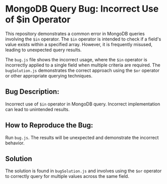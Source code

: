 # MongoDB Query Bug: Incorrect Use of $in Operator

This repository demonstrates a common error in MongoDB queries involving the `$in` operator.  The `$in` operator is intended to check if a field's value exists within a specified array.  However, it is frequently misused, leading to unexpected query results.

The `bug.js` file shows the incorrect usage, where the `$in` operator is incorrectly applied to a single field when multiple criteria are required. The `bugSolution.js` demonstrates the correct approach using the `$or` operator or other appropriate querying techniques.

## Bug Description:
Incorrect use of `$in` operator in MongoDB query.  Incorrect implementation can lead to unintended results. 

## How to Reproduce the Bug:
Run `bug.js`. The results will be unexpected and demonstrate the incorrect behavior. 

## Solution
The solution is found in `bugSolution.js` and involves using the `$or` operator to correctly query for multiple values across the same field. 